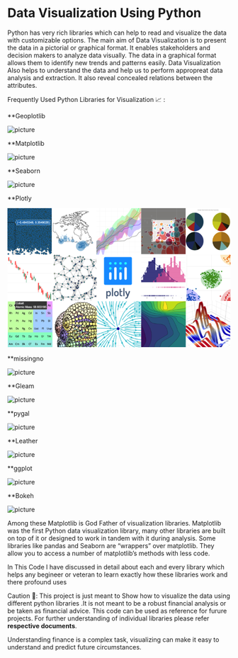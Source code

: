 #  Data Visualization Using Python

Python has very rich libraries which can help to read and visualize the data with customizable options.
The main aim of Data Visualization is to present the data in a pictorial or graphical format. It enables stakeholders and decision makers to analyze data visually. The data in a graphical format allows them to identify new trends and patterns easily.
Data Visualization Also helps to understand the data and help us to perform appropreat data analysis and extraction. It also reveal concealed relations between the attributes.

Frequently Used Python Libraries for Visualization :chart_with_upwards_trend: :

**Geoplotlib










![picture](https://pbs.twimg.com/media/C3HDC9eWIAUTrYE.jpg)

**Matplotlib










![picture](https://www.freecodecamp.org/news/content/images/size/w2000/2020/05/bank_data.png)

**Seaborn










![picture](https://miro.medium.com/max/2060/1*3VgCwcZraA0u5hMHpRhJcw.png)

**Plotly










   ![picture](https://raw.githubusercontent.com/cldougl/plot_images/add_r_img/plotly_2017.png)

**missingno










![picture](https://www.residentmar.io/static/post_assets/missingno/missingno_matrix.png)

**Gleam










![picture](https://challengepost-s3-challengepost.netdna-ssl.com/photos/production/software_photos/000/119/102/datas/original.png)

**pygal










![picture](https://i.stack.imgur.com/LmdJs.png)

**Leather










![picture](https://images.ctfassets.net/fi0zmnwlsnja/43Z5HPVmIApn9x8xVhw3Dw/2ae8c3b511e8ff0f9cb9ae2db8172de6/viz-libraries-10.png)

**ggplot










![picture](https://images.ctfassets.net/fi0zmnwlsnja/1FN0OM2Vd9VhcfTDx2Szzi/3bfd64ded32bc0261b8a344f9a363f3e/viz-libraries-03.png)

**Bokeh










![picture](https://images.ctfassets.net/fi0zmnwlsnja/5x8cPdKz0UEToEgeXY5Gyx/0713c8675c323b34fad35d59151bfab6/viz-libraries-04.png)


Among these Matplotlib is God Father of visualization libraries. Matplotlib was the first Python data visualization library, many other libraries are built on top of it or designed to work in tandem with it during analysis. Some libraries like pandas and Seaborn are “wrappers” over matplotlib. They allow you to access a number of matplotlib’s methods with less code.

In This Code I have discussed in detail about each and every library which helps any begineer or veteran to learn exactly how these libraries work and there profound uses 

Caution :no_entry_sign:: This project is just meant to Show how to visualize the data using different python libraries .It is not meant to be a robust financial analysis or be taken as financial advice. This code can be used as reference for furure projects. For further understanding of individual libraries please refer **respective documents**.

Understanding finance is a complex task, visualizing can make it easy to understand and predict future circumstances.
